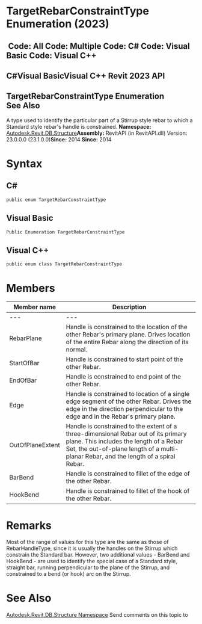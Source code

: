 # TargetRebarConstraintType Enumeration (2023)

﻿
 Code: All Code: Multiple Code: C# Code: Visual Basic Code: Visual C++   
---  
C#Visual BasicVisual C++
Revit 2023 API  
---  
TargetRebarConstraintType Enumeration  
See Also  
---  
A type used to identify the particular part of a Stirrup style rebar to which a Standard style rebar's handle is constrained. 
**Namespace:** [Autodesk.Revit.DB.Structure](d586b341-f687-9d90-e96d-255806b7d4fc.md "Autodesk.Revit.DB.Structure Namespace")**Assembly:** RevitAPI (in RevitAPI.dll) Version: 23.0.0.0 (23.1.0.0)**Since:** 2014 **Since:** 2014 
# Syntax
C#  
---  
```text
public enum TargetRebarConstraintType
```
  
Visual Basic  
---  
```text
Public Enumeration TargetRebarConstraintType
```
  
Visual C++  
---  
```text
public enum class TargetRebarConstraintType
```
  
# Members
| Member name | Description |
| --- | --- |
| --- | --- |
| RebarPlane | Handle is constrained to the location of the other Rebar's primary plane. Drives location of the entire Rebar along the direction of its normal. |
| StartOfBar | Handle is constrained to start point of the other Rebar. |
| EndOfBar | Handle is constrained to end point of the other Rebar. |
| Edge | Handle is constrained to location of a single edge segment of the other Rebar. Drives the edge in the direction perpendicular to the edge and in the Rebar's primary plane. |
| OutOfPlaneExtent | Handle is constrained to the extent of a three-dimensional Rebar out of its primary plane. This includes the length of a Rebar Set, the out-of-plane length of a multi-planar Rebar, and the length of a spiral Rebar. |
| BarBend | Handle is constrained to fillet of the edge of the other Rebar. |
| HookBend | Handle is constrained to fillet of the hook of the other Rebar. |

# Remarks
Most of the range of values for this type are the same as those of RebarHandleType, since it is usually the handles on the Stirrup which constrain the Standard bar. However, two additional values - BarBend and HookBend - are used to identify the special case of a Standard style, straight bar, running perpendicular to the plane of the Stirrup, and constrained to a bend (or hook) arc on the Stirrup. 
# See Also
[Autodesk.Revit.DB.Structure Namespace](d586b341-f687-9d90-e96d-255806b7d4fc.md "Autodesk.Revit.DB.Structure Namespace")
Send comments on this topic to 